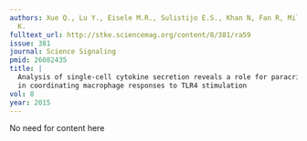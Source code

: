 ```yaml
---
authors: Xue Q., Lu Y., Eisele M.R., Sulistijo E.S., Khan N, Fan R, Miller-Jensen
  K.
fulltext_url: http://stke.sciencemag.org/content/8/381/ra59
issue: 381
journal: Science Signaling
pmid: 26082435
title: |
  Analysis of single-cell cytokine secretion reveals a role for paracrine signaling
  in coordinating macrophage responses to TLR4 stimulation
vol: 8
year: 2015
---
```


No need for content here
